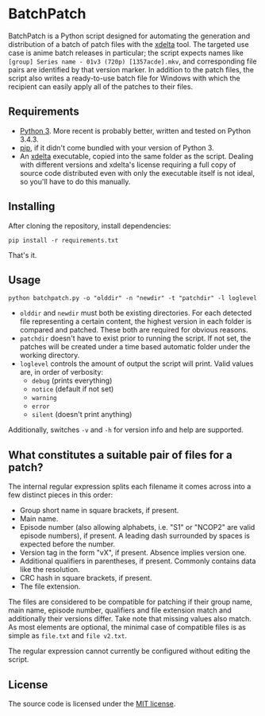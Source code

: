 BatchPatch
==========

BatchPatch is a Python script designed for automating the generation and distribution of a batch of patch files with
the [xdelta](https://github.com/jmacd/xdelta) tool. The targeted use case is anime batch releases in particular; the
script expects names like `[group] Series name - 01v3 (720p) [1357acde].mkv`, and corresponding file pairs are
identified by that version marker. In addition to the patch files, the script also writes a ready-to-use batch file
for Windows with which the recipient can easily apply all of the patches to their files.

## Requirements

*   [Python 3](https://www.python.org/downloads/). More recent is probably better, written and tested on Python 3.4.3.
*   [pip](https://pip.pypa.io/en/latest/installing.html), if it didn't come bundled with your version of Python 3.
*   An [xdelta](https://github.com/jmacd/xdelta) executable, copied into the same folder as the script.
    Dealing with different versions and xdelta's license requiring a full copy of source code distributed even with
    only the executable itself is not ideal, so you'll have to do this manually.

## Installing
After cloning the repository, install dependencies:

```pip install -r requirements.txt```

That's it.

## Usage
```python batchpatch.py -o "olddir" -n "newdir" -t "patchdir" -l loglevel```

*   `olddir` and `newdir` must both be existing directories. For each detected file representing a certain content,
    the highest version in each folder is compared and patched. These both are required for obvious reasons.
*   `patchdir` doesn't have to exist prior to running the script. If not set, the patches will be created under a
    time based automatic folder under the working directory.
*   `loglevel` controls the amount of output the script will print. Valid values are, in order of verbosity:
    * `debug` (prints everything)
    * `notice` (default if not set)
    * `warning`
    * `error`
    * `silent` (doesn't print anything)
    
Additionally, switches `-v` and `-h` for version info and help are supported.

## What constitutes a suitable pair of files for a patch?
The internal regular expression splits each filename it comes across into a few distinct pieces in this order:

*   Group short name in square brackets, if present.
*   Main name.
*   Episode number (also allowing alphabets, i.e. "S1" or "NCOP2" are valid episode numbers), if present. A leading dash
    surrounded by spaces is expected before the number.
*   Version tag in the form "vX", if present. Absence implies version one.
*   Additional qualifiers in parentheses, if present. Commonly contains data like the resolution.
*   CRC hash in square brackets, if present.
*   The file extension.

The files are considered to be compatible for patching if their group name, main name, episode number, qualifiers and
file extension match and additionally their versions differ. Take note that missing values also match. As most elements
are optional, the minimal case of compatible files is as simple as `file.txt` and `file v2.txt`.

The regular expression cannot currently be configured without editing the script.

## License
The source code is licensed under the [MIT license](http://opensource.org/licenses/MIT).
